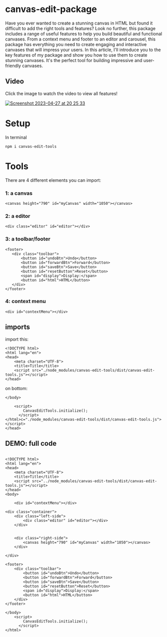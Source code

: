 # canvas-edit-package


Have you ever wanted to create a stunning canvas in HTML but found it difficult to add the right tools and features? Look no further, this package includes a range of useful features to help you build beautiful and functional canvases. From a context menu and footer to an editor and carousel, this package has everything you need to create engaging and interactive canvases that will impress your users. In this article, I'll introduce you to the key features of my package and show you how to use them to create stunning canvases. It's the perfect tool for building impressive and user-friendly canvases.

## Video

Click the image to watch the video to view all features!

[![Screenshot 2023-04-27 at 20 25 33](https://user-images.githubusercontent.com/105933422/234958459-791994ae-51c4-4886-9886-263d27d726a7.png)](https://youtu.be/enAGlWieTXg)

# Setup

In terminal

```
npm i canvas-edit-tools
```

# Tools

There are 4 different elements you can import:

### 1: a canvas

```
<canvas height="790" id="myCanvas" width="1050"></canvas>
```

### 2: a editor

```
<div class="editor" id="editor"></div>
```

### 3: a toolbar/footer


```
<footer>
   <div class="toolbar">
       <button id="undoBtn">Undo</button>
       <button id="forwardBtn">Forward</button>
       <button id="saveBtn">Save</button>
       <button id="resetButton">Reset</button>
       <span id="display">Display:</span>
       <button id="html">HTML</button>
   </div>
</footer>
```

### 4: context menu

```
<div id="contextMenu"></div>
```

## imports

import this:

```
<!DOCTYPE html>
<html lang="en">
<head>
    <meta charset="UTF-8">
    <title>Title</title>
    <script src="./node_modules/canvas-edit-tools/dist/canvas-edit-tools.js"></script>
</head> 
```

on bottom:

```
</body>

    <script>
        CanvasEditTools.initialize();
      </script>
</html>c="./node_modules/canvas-edit-tools/dist/canvas-edit-tools.js"></script>
</head>
```

## DEMO: full code

```

<!DOCTYPE html>
<html lang="en">
<head>
    <meta charset="UTF-8">
    <title>Title</title>
    <script src="../node_modules/canvas-edit-tools/dist/canvas-edit-tools.js"></script>
</head>
<body>

    <div id="contextMenu"></div>

<div class="container">
    <div class="left-side">
        <div class="editor" id="editor"></div>
    </div>


    <div class="right-side">
        <canvas height="790" id="myCanvas" width="1050"></canvas>
    </div>

</div>

<footer>
    <div class="toolbar">
        <button id="undoBtn">Undo</button>
        <button id="forwardBtn">Forward</button>
        <button id="saveBtn">Save</button>
        <button id="resetButton">Reset</button>
        <span id="display">Display:</span>
        <button id="html">HTML</button>
    </div>
</footer>

</body>
    <script>
        CanvasEditTools.initialize();
      </script>
</html>
```




